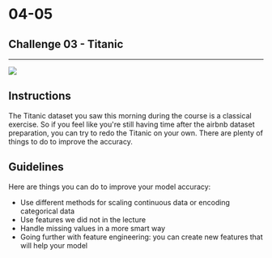 # 04-05

## Challenge 03 - Titanic

---

![](https://images.unsplash.com/photo-1500077423678-25eead48513a?ixlib=rb-1.2.1&auto=format&fit=crop&w=1050&q=80)


## Instructions

The Titanic dataset you saw this morning during the course is a classical exercise. So if you feel like you're still having time after the airbnb dataset preparation, you can try to redo the Titanic on your own. There are plenty of things to do to improve the accuracy.

## Guidelines

Here are things you can do to improve your model accuracy:
- Use different methods for scaling continuous data or encoding categorical data
- Use features we did not in the lecture
- Handle missing values in a more smart way
- Going further with feature engineering: you can create new features that will help your model
